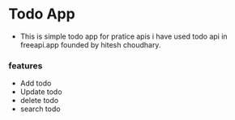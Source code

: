 # Todo App

- This is simple todo app for pratice apis i have used todo api in freeapi.app founded by hitesh choudhary.

### features

- Add todo
- Update todo
- delete todo
- search todo
